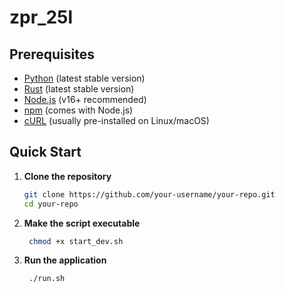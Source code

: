 # zpr_25l



## Prerequisites

- [Python](https://www.python.org/downloads/) (latest stable version)
- [Rust](https://www.rust-lang.org/tools/install) (latest stable version)
- [Node.js](https://nodejs.org/) (v16+ recommended)
- [npm](https://www.npmjs.com/) (comes with Node.js)
- [cURL](https://curl.se/) (usually pre-installed on Linux/macOS)


## Quick Start

1. **Clone the repository**
   ```bash
   git clone https://github.com/your-username/your-repo.git
   cd your-repo

2. **Make the script executable**
   ```bash
    chmod +x start_dev.sh

3. **Run the application**
   ```bash
    ./run.sh